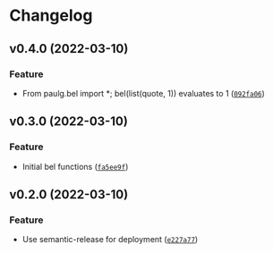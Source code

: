 # Changelog

<!--next-version-placeholder-->

## v0.4.0 (2022-03-10)
### Feature
* From paulg.bel import *; bel(list(quote, 1)) evaluates to 1 ([`092fa06`](https://github.com/shawwn/paulg/commit/092fa06693c566ce108e8c347343f0095478386e))

## v0.3.0 (2022-03-10)
### Feature
* Initial bel functions ([`fa5ee9f`](https://github.com/shawwn/paulg/commit/fa5ee9ffc31ca87203fa79d097fefe8ecdb43345))

## v0.2.0 (2022-03-10)
### Feature
* Use semantic-release for deployment ([`e227a77`](https://github.com/shawwn/paulg/commit/e227a777b0c5b227d64008b9bbb3bb466362442c))
